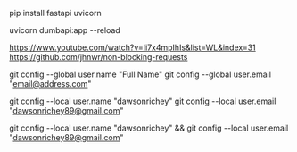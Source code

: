 pip install fastapi uvicorn

uvicorn dumbapi:app --reload


https://www.youtube.com/watch?v=Ii7x4mpIhIs&list=WL&index=31
https://github.com/jhnwr/non-blocking-requests

git config --global user.name "Full Name"
git config --global user.email "email@address.com"


git config --local user.name "dawsonrichey"
git config --local user.email "dawsonrichey89@gmail.com"


git config --local user.name "dawsonrichey" && git config --local user.email "dawsonrichey89@gmail.com"